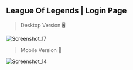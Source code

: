 
## League Of Legends | Login Page 

> Desktop Version 🖥️ 

![Screenshot_17](https://user-images.githubusercontent.com/71856519/179835754-ca47b356-f8d8-49ce-8e0b-c160ebbd449c.png)



> Mobile Version 📱

![Screenshot_14](https://user-images.githubusercontent.com/71856519/179835869-8649cf35-4ff2-4cd7-a800-076586d077e4.png)


